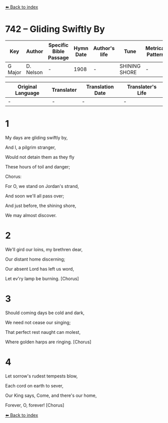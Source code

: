 [⬅️ Back to index](../README.md)

# 742 – Gliding Swiftly By

Key | Author   | Specific Bible Passage     |Hymn Date |Author's life |Tune |Metrical Pattern   |Composer/Source
-- | --------- | ---------------------------|----------|--------------|-----|-------------------|-------------  
G Major |D. Nelson |- |1908 |- |SHINING SHORE |- |G. F. Root

Original Language | Translater | Translation Date   | Translater's Life  
----------------- | --------- | --------------------|-------------     
\- |- |- |-




# 1

My days are gliding swiftly by,

And I, a pilgrim stranger,

Would not detain them as they fly

These hours of toil and danger;



Chorus:

For O, we stand on Jordan's strand,

And soon we'll all pass over;

And just before, the shining shore,

We may almost discover.



# 2

We'll gird our loins, my brethren dear,

Our distant home discerning;

Our absent Lord has left us word,

Let ev'ry lamp be burning.  [Chorus]



# 3

Should coming days be cold and dark,

We need not cease our singing;

That perfect rest naught can molest,

Where golden harps are ringing.  [Chorus]



# 4

Let sorrow's rudest tempests blow,

Each cord on earth to sever,

Our King says, Come, and there's our home, 

Forever, O, forever!  [Chorus]

[⬅️ Back to index](../README.md)
